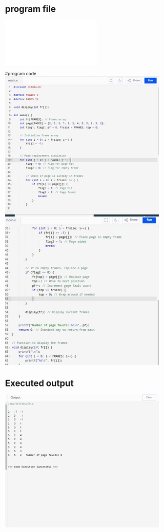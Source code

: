 # program file
![program file](Fifo_571.c)

#program code
![program code](Fifo_code1_571.JPG)
![program code](Fifo_code2_571.JPG)

# Executed output
![Executed output](Fifo_EO_571.JPG)

